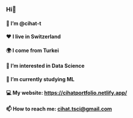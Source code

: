 ### Hi👋


#### 👋 I’m @cihat-t

#### ❤️ I live in Switzerland

#### 🌍 I come from Turkei
#### 👀 I’m interested in Data Science
#### 🌱 I’m currently studying ML 
#### 💻 My website: https://cihatportfolio.netlify.app/
#### 📫 How to reach me: cihat.tsci@gmail.com
